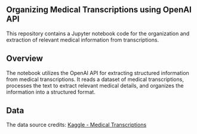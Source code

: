 ## Organizing Medical Transcriptions using OpenAI API
This repository contains a Jupyter notebook code for the organization and extraction of relevant medical information from transcriptions.

## Overview
The notebook utilizes the OpenAI API for extracting structured information from medical transcriptions. It reads a dataset of medical transcriptions, processes the text to extract relevant medical details, and organizes the information into a structured format.

## Data
The data source credits: [Kaggle - Medical Transcriptions](https://www.kaggle.com/datasets/tboyle10/medicaltranscriptions/data)
